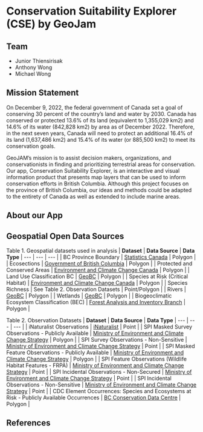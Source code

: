 # Conservation Suitability Explorer (CSE) by GeoJam

## Team
- Junior Thiensirisak
- Anthony Wong
- Michael Wong
  
## Mission Statement  
On December 9, 2022, the federal government of Canada set a goal of conserving 30 percent of the country’s land and water by 2030. Canada has conserved or protected 13.6% of its land (equivalent to 1,355,029 km2) and 14.6% of its water (842,828 km2) by area as of December 2022. Therefore, in the next seven years, Canada will need to protect an additional 16.4% of its land (1,637,486 km2) and 15.4% of its water (or 885,500 km2) to meet its conservation goals.

GeoJAM’s mission is to assist decision makers, organizations, and conservationists in finding and prioritizing terrestrial areas for conservation. Our app, Conservation Suitability Explorer, is an interactive and visual information product that presents map layers that can be used to inform conservation efforts in British Columbia. Although this project focuses on the province of British Columbia, our ideas and methods could be adapted to the entirety of Canada as well as extended to include marine areas.

## About our App
  
## Geospatial Open Data Sources
Table 1. Geospatial datasets used in analysis
| <b>Dataset</b> | <b>Data Source</b> | <b>Data Type</b>
| --- | --- | --- |
| BC Province Boundary | <a href="https://open.canada.ca/data/en/dataset/a883eb14-0c0e-45c4-b8c4-b54c4a819edb">Statistics Canada</a> | Polygon |
| Ecosections | <a href="https://catalogue.data.gov.bc.ca/dataset/ccc01f43-860d-4583-8ba4-e72d8379441e">Government of British Columbia</a> | Polygon |
| Protected and Conserved Areas | <a href="https://open.canada.ca/data/en/dataset/6c343726-1e92-451a-876a-76e17d398a1c">Environment and Climate Change Canada</a> | Polygon |
| Land Use Classification BC | <a href="https://catalogue.data.gov.bc.ca/dataset/baseline-thematic-mapping-present-land-use-version-1-spatial-layer">GeoBC</a> | Polygon |
| Species at Risk (Critical Habitat) | <a href="https://open.canada.ca/data/en/dataset/47caa405-be2b-4e9e-8f53-c478ade2ca74">Environment and Climate Change Canada</a> | Polygon |
| Species Richness | See Table 2. Observation Datasets | Point/Polygon |
| Rivers | <a href="https://catalogue.data.gov.bc.ca/dataset/freshwater-atlas-rivers">GeoBC</a> | Polygon |
| Wetlands | <a href="https://catalogue.data.gov.bc.ca/dataset/freshwater-atlas-wetlands">GeoBC</a> | Polygon |
| Biogeoclimatic Ecosystem Classification (BEC) | <a href="https://catalogue.data.gov.bc.ca/dataset/f358a53b-ffde-4830-a325-a5a03ff672c3">Forest Analysis and Inventory Branch</a> | Polygon |

Table 2. Observation Datasets
| <b>Dataset</b> | <b>Data Source</b> | <b>Data Type</b>
| --- | --- | --- |
| iNaturalist Observations | <a href="https://inaturalist.ca/observations">iNaturalist</a> | Point |
| SPI Masked Survey Observations - Publicly Available | <a href="https://catalogue.data.gov.bc.ca/dataset/wildlife-species-inventory-masked-survey-observations-publicly-available">Ministry of Environment and Climate Change Strategy</a> | Polygon |
| SPI Survey Observations - Non-Sensitive | <a href="https://catalogue.data.gov.bc.ca/dataset/wildlife-species-inventory-survey-observations-non-sensitive">Ministry of Environment and Climate Change Strategy</a> | Point |
| SPI Masked Feature Observations - Publicly Available | <a href="https://catalogue.data.gov.bc.ca/dataset/wildlife-species-inventory-masked-feature-observations-publicly-available">Ministry of Environment and Climate Change Strategy</a> | Polygon |
| SPI Feature Observations (Wildlife Habitat Features - FRPA) | <a href="https://catalogue.data.gov.bc.ca/dataset/wildlife-habitat-features-frpa">Ministry of Environment and Climate Change Strategy</a> | Point |
| SPI Incidental Observations - Non-Secured | <a href="https://catalogue.data.gov.bc.ca/dataset/wildlife-species-inventory-incidental-observations-non-secured">Ministry of Environment and Climate Change Strategy</a> | Point |
| SPI Incidental Observations - Non-Sensitive | <a href="https://catalogue.data.gov.bc.ca/dataset/wildlife-species-inventory-telemetry-observations-non-sensitive">Ministry of Environment and Climate Change Strategy</a> | Point |
| CDC Element Occurrences: Species and Ecosystems at Risk - Publicly Available Occurrences | <a href="https://catalogue.data.gov.bc.ca/dataset/species-and-ecosystems-at-risk-publicly-available-occurrences-cdc">BC Conservation Data Centre</a> | Polygon |

## References
